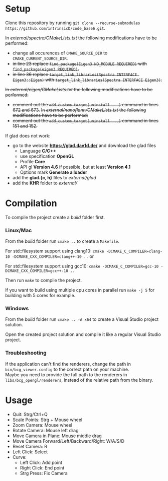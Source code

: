 # Setup

Clone this repository by running `git clone --recurse-submodules https://github.com/intrinsicD/code_base6.git`.

In *external/spectra/CMakeLists.txt* the following modifications have to be performed:
  - change all occurences of `CMAKE_SOURCE_DIR` to `CMAKE_CURRENT_SOURCE_DIR`.
  - ~~in line 23 replace `find_package(Eigen3 NO_MODULE REQUIRED)` with `find_package(eigen3 REQUIRED)`.~~
  - ~~in line 36 replace `target_link_libraries(Spectra INTERFACE Eigen3::Eigen)` with `target_link_libraries(Spectra INTERFACE Eigen3)`.~~

~~In *external/eigen/CMakeLists.txt* the following modifications have to be performed:~~
  - ~~comment out the `add_custom_target(uninstall ...)` command in lines 672 and 673.~~
~~In *external/nanoflann/CMakeLists.txt* the following modifications have to be performed:~~
  - ~~comment out the `add_custom_target(uninstall ...)` command in lines 151 and 152.~~

If glad does not work:
- go to the website **https://glad.dav1d.de/** and download the glad files
  - Language **C/C++**
  - use specification **OpenGL**
  - Profile **Core**
  - API gl **Version 4.6** if possible, but at least **Version 4.1**
  - Options mark **Generate a loader**
- add the **glad.{c, h}** files to *external/glad*
- add the **KHR** folder to *external/*


# Compilation

To compile the project create a *build* folder first.

### Linux/Mac

From the *build* folder run `cmake ..` to create a `Makefile`.

For std::filesystem support using clang10: `cmake -DCMAKE_C_COMPILER=clang-10 -DCMAKE_CXX_COMPILER=clang++-10 ..` or

For std::filesystem support using gcc10: `cmake -DCMAKE_C_COMPILER=gcc-10 -DCMAKE_CXX_COMPILER=gcc++-10 ..`

Then run `make` to compile the project.

If you want to build using multiple cpu cores in parallel run `make -j 5` for building with 5 cores for example.

### Windows

From the *build* folder run `cmake .. -A x64` to create a Visual Studio project solution.

Open the created project solution and compile it like a regular Visual Studio project.


### Troubleshooting

If the application can't find the renderers, change the path in `bin/bcg_viewer.config` to the correct path on your machine.  
Maybe you need to provide the full path to the renderers in `libs/bcg_opengl/renderers`, instead of the relative path from the binary.

# Usage

- Quit: Strg/Ctrl+Q
- Scale Points: Strg + Mouse wheel
- Zoom Camera: Mouse wheel
- Rotate Camera: Mouse left drag
- Move Camera in Plane: Mouse middle drag
- Move Camera Forward/Left/Backward/Right: W/A/S/D
- Reset Camera: R
- Left Click: Select
- Curve:
  - Left Click: Add point
  - Right Click: End point
  - Strg Press: Fix Camera
